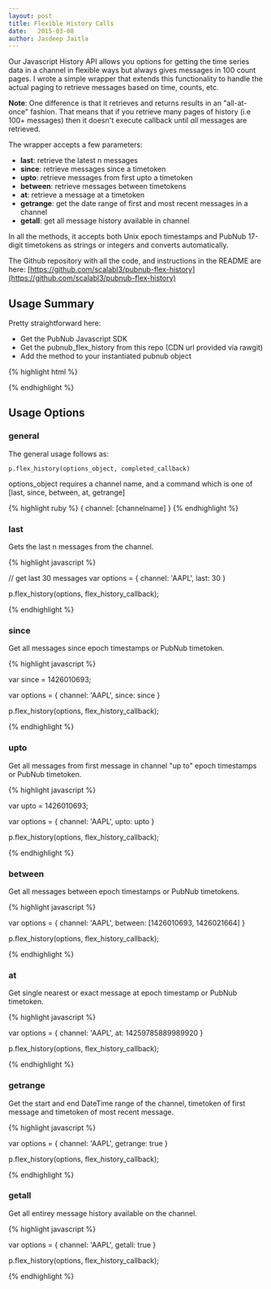 ```yaml
---
layout: post
title: Flexible History Calls
date:   2015-03-08
author: Jasdeep Jaitla
---
```


Our Javascript History API allows you options for getting the time series data in a channel in flexible ways but always gives messages in 100 count pages.
I wrote a simple wrapper that extends this functionality to handle the actual paging to retrieve messages based on time, counts, etc.

**Note**: One difference is that it retrieves and returns results in an "all-at-once" fashion. That means that if you retrieve many pages of history (i.e 100+
messages) then it doesn't execute callback until *all* messages are retrieved.

The wrapper accepts a few parameters:

* **last**: retrieve the latest n messages
* **since**: retrieve messages since a timetoken
* **upto**: retrieve messages from first upto a timetoken
* **between**: retrieve messages between timetokens
* **at**: retrieve a message at a timetoken
* **getrange**: get the date range of first and most recent messages in a channel
* **getall**: get all message history available in channel

In all the methods, it accepts both Unix epoch timestamps and PubNub 17-digit timetokens as strings or integers and converts automatically.

The Github repository with all the code, and instructions in the README are here:
[https://github.com/scalabl3/pubnub-flex-history](https://github.com/scalabl3/pubnub-flex-history)

## Usage Summary ##

Pretty straightforward here:

* Get the PubNub Javascript SDK
* Get the pubnub_flex_history from this repo (CDN url provided via rawgit)
* Add the method to your instantiated pubnub object

{% highlight html %}

<script src="//cdn.pubnub.com/pubnub-3.7.8.js"></script>
<script src="//cdn.rawgit.com/scalabl3/pubnub-flex-history/v1.04/pubnub-flex-history-min.js"></script>

<script>
  // Call Init first to create a PubNub instance, then add the wrapper method to that object
  var p = PUBNUB.init({
    publish_key: 'demo',
    subscribe_key: 'demo'
  });

  // ** REQUIRED ** Add flex_history method to your PubNub object
  p.flex_history = pubnub_flex_history;

  // Example of a generic callback, but of course you can use your own
  var flex_history_callback = function(result) {
    if (!result.error) {
      console.log(result.operation + " completed", result);
    }
    else {
      console.warn(result.operation + " failed", result);
    }
  }
</script>

{% endhighlight %}

## Usage Options ##

### general ###

The general usage follows as:

    p.flex_history(options_object, completed_callback)

options_object requires a channel name, and a command which is one of [last, since, between, at, getrange]

{% highlight ruby %}
{
  channel: [channelname]
}
{% endhighlight %}

### last ###

Gets the last n messages from the channel.

{% highlight javascript %}

// get last 30 messages
var options = {
  channel: 'AAPL',
  last: 30
}

p.flex_history(options, flex_history_callback);

{% endhighlight %}

### since ###

Get all messages since epoch timestamps or PubNub timetoken.

{% highlight javascript %}

var since = 1426010693;

var options = {
  channel: 'AAPL',
  since: since
}

p.flex_history(options, flex_history_callback);

{% endhighlight %}

### upto ###

Get all messages from first message in channel "up to" epoch timestamps or PubNub timetoken.

{% highlight javascript %}

var upto = 1426010693;

var options = {
  channel: 'AAPL',
  upto: upto
}

p.flex_history(options, flex_history_callback);

{% endhighlight %}

### between ###

Get all messages between epoch timestamps or PubNub timetokens.

{% highlight javascript %}

var options = {
  channel: 'AAPL',
  between: [1426010693, 1426021664]
}

p.flex_history(options, flex_history_callback);

{% endhighlight %}

### at ###

Get single nearest or exact message at epoch timestamp or PubNub timetoken.

{% highlight javascript %}

var options = {
  channel: 'AAPL',
  at: 14259785889989920
}

p.flex_history(options, flex_history_callback);

{% endhighlight %}

### getrange ###

Get the start and end DateTime range of the channel, timetoken of first message and timetoken of most recent message.

{% highlight javascript %}

var options = {
  channel: 'AAPL',
  getrange: true
}

p.flex_history(options, flex_history_callback);

{% endhighlight %}

### getall ###

Get all entirey message history available on the channel.

{% highlight javascript %}

var options = {
  channel: 'AAPL',
  getall: true
}

p.flex_history(options, flex_history_callback);

{% endhighlight %}